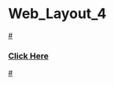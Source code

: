 # Web_Layout_4
<a href="https://shahriarkabir04.github.io/web_layout/" target="_blank"> # <h3>Click Here</h3> # </a>
